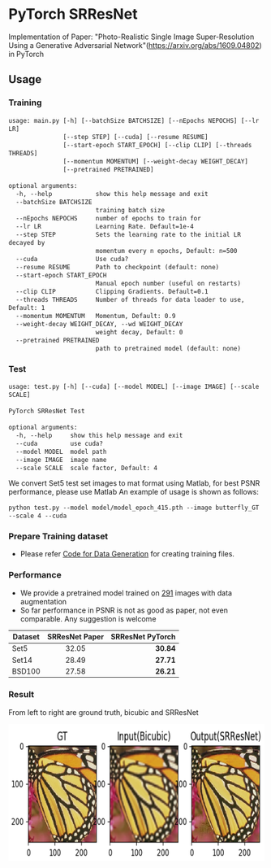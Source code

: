 # PyTorch SRResNet
Implementation of Paper: "Photo-Realistic Single Image Super-Resolution Using a Generative Adversarial Network"(https://arxiv.org/abs/1609.04802) in PyTorch

## Usage
### Training
```
usage: main.py [-h] [--batchSize BATCHSIZE] [--nEpochs NEPOCHS] [--lr LR]
               [--step STEP] [--cuda] [--resume RESUME]
               [--start-epoch START_EPOCH] [--clip CLIP] [--threads THREADS]
               [--momentum MOMENTUM] [--weight-decay WEIGHT_DECAY]
               [--pretrained PRETRAINED]
               
optional arguments:
  -h, --help            show this help message and exit
  --batchSize BATCHSIZE
                        training batch size
  --nEpochs NEPOCHS     number of epochs to train for
  --lr LR               Learning Rate. Default=1e-4
  --step STEP           Sets the learning rate to the initial LR decayed by
                        momentum every n epochs, Default: n=500
  --cuda                Use cuda?
  --resume RESUME       Path to checkpoint (default: none)
  --start-epoch START_EPOCH
                        Manual epoch number (useful on restarts)
  --clip CLIP           Clipping Gradients. Default=0.1
  --threads THREADS     Number of threads for data loader to use, Default: 1
  --momentum MOMENTUM   Momentum, Default: 0.9
  --weight-decay WEIGHT_DECAY, --wd WEIGHT_DECAY
                        weight decay, Default: 0
  --pretrained PRETRAINED
                        path to pretrained model (default: none)

```


### Test
```
usage: test.py [-h] [--cuda] [--model MODEL] [--image IMAGE] [--scale SCALE]

PyTorch SRResNet Test

optional arguments:
  -h, --help     show this help message and exit
  --cuda         use cuda?
  --model MODEL  model path
  --image IMAGE  image name
  --scale SCALE  scale factor, Default: 4
```
We convert Set5 test set images to mat format using Matlab, for best PSNR performance, please use Matlab
An example of usage is shown as follows:
```
python test.py --model model/model_epoch_415.pth --image butterfly_GT --scale 4 --cuda
```

### Prepare Training dataset
  - Please refer [Code for Data Generation](https://github.com/twtygqyy/pytorch-vdsr/tree/master/data) for creating training files.


### Performance
  - We provide a pretrained model trained on [291](http://cv.snu.ac.kr/research/VDSR/train_data.zip) images with data augmentation
  - So far performance in PSNR is not as good as paper, not even comparable. Any suggestion is welcome
  
| Dataset        | SRResNet Paper          | SRResNet PyTorch|
| ------------- |:-------------:| -----:|
| Set5      | 32.05      | **30.84** |
| Set14     | 28.49      | **27.71** |
| BSD100    | 27.58      | **26.21** |

### Result
From left to right are ground truth, bicubic and SRResNet
<p>
  <img src='result/result.png' height='270' width='700'/>
</p>
